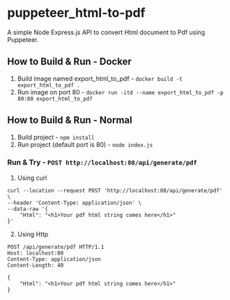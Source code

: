 # puppeteer_html-to-pdf
A simple Node Express.js API to convert Html document to Pdf using Puppeteer.

## How to Build & Run - Docker
1. Build image named export_html_to_pdf - `docker build -t export_html_to_pdf .`
2. Run image on port 80 - `docker run -itd --name export_html_to_pdf -p 80:80 export_html_to_pdf`

## How to Build & Run - Normal
1. Build project - `npm install`
2. Run project (default port is 80) - `node index.js`


### Run & Try - `POST http://localhost:80/api/generate/pdf`
1. Using curl
```Curl
curl --location --request POST 'http://localhost:80/api/generate/pdf' \
--header 'Content-Type: application/json' \
--data-raw '{
    "Html": "<h1>Your pdf html string comes here</h1>"
}'
```
2. Using Http
```Http
POST /api/generate/pdf HTTP/1.1
Host: localhost:80
Content-Type: application/json
Content-Length: 40

{
    "Html": "<h1>Your pdf html string comes here</h1>"
}
```
